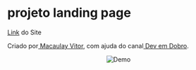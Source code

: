 <h1> projeto landing page</h1>
<p><a href="https://macaulayvitor.github.io/projeto-landing-page/" target="_blank">Link</a> do Site</p>
 <p>Criado por<a href="https://github.com/MacaulayVitor" target="_blank"> Macaulay Vitor</a>, com ajuda do canal<a href="https://www.youtube.com/c/DevemDobro" target="_blank"> Dev em Dobro</a>.</p>

 <p align="center">
 <img alt="Demo" src="./src/imagens/Animação.gif">
</p>